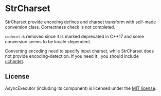 # StrCharset

StrCharset provide encoding defines and charset transform with self-made conversion class. Correctness check is not completed.

`codecvt` is removed since it is marked deprecated in C++17 and some conversion seems to be locale-dependent.

Converting encoding need to specify input charset, while StrCharset does not provide encoding-detection. If you need it , you should include [uchardet](../3rdParty/uchardetlib).

## License

AsyncExecutor (including its component) is licensed under the [MIT license](../License.txt).
